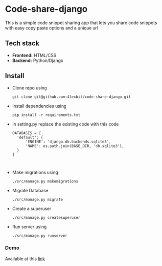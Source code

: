 # Code-share-django
This is a simple code snippet sharing app that lets you share code snippets with easy copy paste options and a unique url

## Tech stack
- **Frontend:** HTML/CSS
- **Backend:** Python/Django

## Install

- Clone repo using
  ```
  git clone git@github.com:4lexbit/code-share-django.git

- Install dependencies using
  ```
  pip install -r requirements.txt
  
- In setting.py replace the existing code with this code
  ```
  DATABASES = {
    'default': {
        'ENGINE': 'django.db.backends.sqlite3',
        'NAME': os.path.join(BASE_DIR, 'db.sqlite3'),
    }
  }
 
 
- Make migrations using
  ```
  ./src/manage.py makemigrations

- Migrate Database
  ```
  ./src/manage.py migrate

- Create a superuser
  ```
  ./src/manage.py createsuperuser
  
- Run server using
  ```
  ./src/manage.py runserver
  
### Demo
Available at this [link](https://snippet-share-django.herokuapp.com/)
